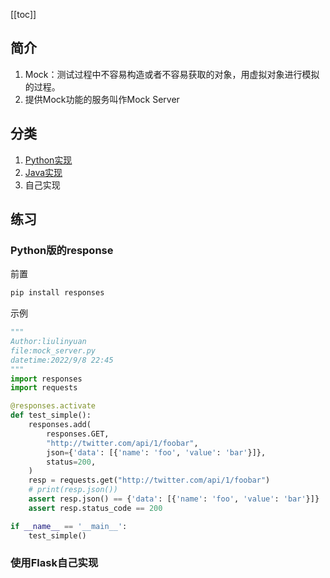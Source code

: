 [[toc]]

## 简介
1. Mock：测试过程中不容易构造或者不容易获取的对象，用虚拟对象进行模拟的过程。
2. 提供Mock功能的服务叫作Mock Server
## 分类
1. [Python实现](https://github.com/getsentry/responses)
2. [Java实现](https://github.com/mock-server)
3. 自己实现
## 练习
### Python版的response
前置
```python
pip install responses
```
示例
```python
"""
Author:liulinyuan
file:mock_server.py
datetime:2022/9/8 22:45
"""
import responses
import requests

@responses.activate
def test_simple():
    responses.add(
        responses.GET,
        "http://twitter.com/api/1/foobar",
        json={'data': [{'name': 'foo', 'value': 'bar'}]},
        status=200,
    )
    resp = requests.get("http://twitter.com/api/1/foobar")
    # print(resp.json())
    assert resp.json() == {'data': [{'name': 'foo', 'value': 'bar'}]}
    assert resp.status_code == 200

if __name__ == '__main__':
    test_simple()
```
### 使用Flask自己实现
```python
```